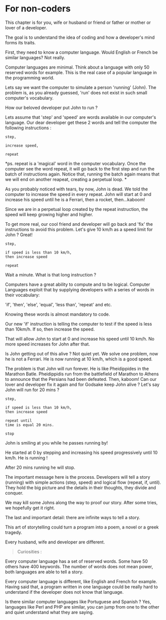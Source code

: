 # For non-coders

This chapter is for you,  wife or husband or friend or father or mother or lover of a developer. 

The goal is to understand the idea of coding and how a developer's mind forms its traits.

First, they need to know a computer language. Would English or French be similar languages? Not really. 

Computer languages are minimal. Think about a language with only 50 reserved words for example. This is the real case of a popular language in the programming world. 

Lets say we want the computer to simulate a person 'running' (John).  The problem is, as you already guessed, 'run' does not exist in such small computer's vocabulary.

How our beloved developer put John to run ? 

Lets assume that 'step' and 'speed' are words available in our computer's language. Our dear developer get these 2 words and tell the computer the following instructions : 

```
step,

increase speed,

repeat           
```
*ps. repeat is a 'magical' word in the computer vocabulary. Once the computer see the word repeat, it will go back to the first step and run the batch of instructions again. Notice that, running the batch again means that we will end on another reapeat, creating a perpetual loop. *

As you probably noticed with tears, by now, John is dead. We told the computer to increase the speed in every repeat. John will start at 0 and increase his speed until he is a Ferrari, then a rocket, then...kaboom!

Since we are in a perpetual loop created by the repeat instruction, the speed will keep growing higher and higher. 

To get more real, our cool friend and developer will go back and 'fix' the instructions to avoid this problem. Let's give 10 km/h as a speed limit for John ? Great! 

```
step,

if speed is less than 10 km/h, 
then increase speed  

repeat 
```

Wait a minute. What is that long instruction ? 

Computers have a great ability to compute and to be logical. Computer Languages exploit that by supplying developers with a series of words in their vocabulary: 

'if', 'then', 'else', 'equal', 'less than', 'repeat' and etc. 

Knowing these words is almost mandatory to code.

Our new 'if' instruction is telling the computer to test if the speed is less than 10km/h. If so, then increase the speed.   

That will allow John to start at 0 and increase his speed until 10 km/h.  No more speed increases for John after that. 

Is John getting out of this alive ? Not quiet yet. We solve one problem, now he is not a Ferrari. He is now running at 10 km/h, which is a good speed. 

The problem is that John will run forever. He is like Pheidippides in the Marathon Batle. Pheidippidis run from the battlefield of Marathon to Athens to announce that the Persians had been defeated. Then, kaboom! 
Can our lover and developer fix it again and for Godsake keep John alive ? Let's say John will run for 20 mins ? 

```
step,

if speed is less than 10 km/h, 
then increase speed 

repeat until 
time is equal 20 mins. 

stop
```

John is smiling at you while he passes running by! 

He started at 0 by stepping and increasing his speed progressively until 10 km/h. He is running ! 

After 20 mins running he will stop. 

The important message here is the process. Developers will tell a story (running) with simple actions (step, speed) and logical flow (repeat, if, until). They hold the big picture and the details in their thoughts, they divide and conquer.   

We may kill some Johns along the way to proof our story. After some tries, we hopefully get it right.  

The last and important detail: there are infinite ways to tell a story. 

This art of storytelling could turn a program into a poem,  a novel or a greek tragedy. 

Every husband, wife and developer are different. 



> Curiosities :

Every computer language has a set of reserved words. Some have 50 others have 400 keywords. The number of words does not mean power, both languages are able to tell a story. 

Every computer language is different, like English and French for example. Having said that, a program written in one language could be really hard to understand if the developer does not know that language. 

Is there similar computer languages like Portuguese and Spanish ? Yes, languages like Perl and PHP are similar, you can jump from one to the other and quiet understand what they are saying. 




